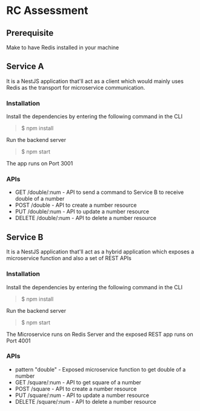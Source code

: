 # RC Assessment

## Prerequisite

Make to have Redis installed in your machine

## Service A

It is a NestJS application that'll act as a client which would mainly uses Redis as the transport
for microservice communication.

### Installation

Install the dependencies by entering the following command in the CLI

> $ npm install

Run the backend server

> $ npm start

The app runs on Port 3001

### APIs

- GET /double/:num - API to send a command to Service B to receive double of a number
- POST /double - API to create a number resource
- PUT /double/:num - API to update a number resource
- DELETE /double/:num - API to delete a number resource

## Service B

It is a NestJS application that'll act as a hybrid application which exposes a microservice function and also a set of REST APIs

### Installation

Install the dependencies by entering the following command in the CLI

> $ npm install

Run the backend server

> $ npm start

The Microservice runs on Redis Server and the exposed REST app runs on Port 4001

### APIs

- pattern "double" - Exposed microservice function to get double of a number
- GET /square/:num - API to get square of a number
- POST /square - API to create a number resource
- PUT /square/:num - API to update a number resource
- DELETE /square/:num - API to delete a number resource
